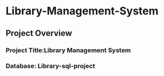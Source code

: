 # Library-Management-System
## Project Overview
### Project Title:Library Management System
### Database: Library-sql-project
